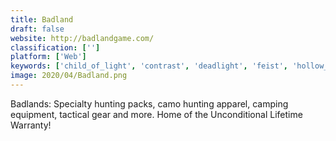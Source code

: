 ```yaml
---
title: Badland
draft: false 
website: http://badlandgame.com/
classification: ['']
platform: ['Web']
keywords: ['child_of_light', 'contrast', 'deadlight', 'feist', 'hollow_knight', 'insanely_twisted_shadow_planet', 'jetpack_joyride', 'ninja_training', 'snapshot', 'super_meat_boy', 'uglifyjs', 'world_of_goo']
image: 2020/04/Badland.png
---
```

Badlands: Specialty hunting packs, camo hunting apparel, camping equipment, 
tactical gear and more. Home of the Unconditional Lifetime Warranty!
